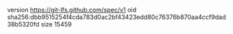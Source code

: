 version https://git-lfs.github.com/spec/v1
oid sha256:dbb9515254f4cda783d0ac2bf43423edd80c76376b870aa4ccf9dad38b5320fd
size 15459
